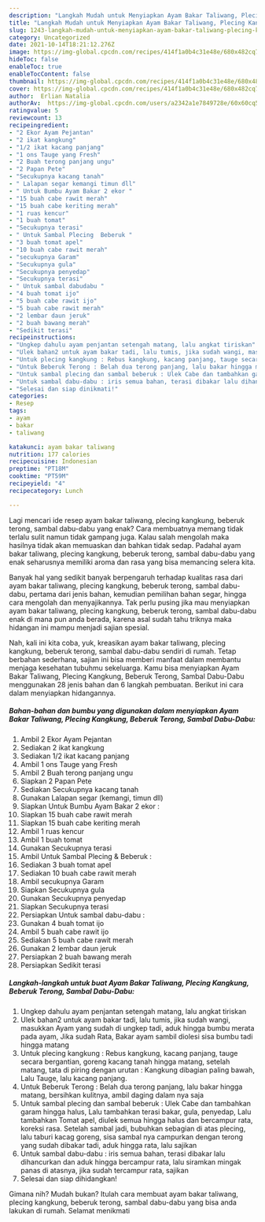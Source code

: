 ```yaml
---
description: "Langkah Mudah untuk Menyiapkan Ayam Bakar Taliwang, Plecing Kangkung, Beberuk Terong, Sambal Dabu-Dabu, Sempurna"
title: "Langkah Mudah untuk Menyiapkan Ayam Bakar Taliwang, Plecing Kangkung, Beberuk Terong, Sambal Dabu-Dabu, Sempurna"
slug: 1243-langkah-mudah-untuk-menyiapkan-ayam-bakar-taliwang-plecing-kangkung-beberuk-terong-sambal-dabu-dabu-sempurna
category: Uncategorized
date: 2021-10-14T18:21:12.276Z
image: https://img-global.cpcdn.com/recipes/414f1a0b4c31e48e/680x482cq70/ayam-bakar-taliwang-plecing-kangkung-beberuk-terong-sambal-dabu-dabu-foto-resep-utama.jpg
hideToc: false
enableToc: true
enableTocContent: false
thumbnail: https://img-global.cpcdn.com/recipes/414f1a0b4c31e48e/680x482cq70/ayam-bakar-taliwang-plecing-kangkung-beberuk-terong-sambal-dabu-dabu-foto-resep-utama.jpg
cover: https://img-global.cpcdn.com/recipes/414f1a0b4c31e48e/680x482cq70/ayam-bakar-taliwang-plecing-kangkung-beberuk-terong-sambal-dabu-dabu-foto-resep-utama.jpg
author:  Erlian Natalia
authorAv:  https://img-global.cpcdn.com/users/a2342a1e7849728e/60x60cq50/avatar.jpg
ratingvalue: 5
reviewcount: 13
recipeingredient:
- "2 Ekor Ayam Pejantan"
- "2 ikat kangkung"
- "1/2 ikat kacang panjang"
- "1 ons Tauge yang Fresh"
- "2 Buah terong panjang ungu"
- "2 Papan Pete"
- "Secukupnya kacang tanah"
- " Lalapan segar kemangi timun dll"
- " Untuk Bumbu Ayam Bakar 2 ekor "
- "15 buah cabe rawit merah"
- "15 buah cabe keriting merah"
- "1 ruas kencur"
- "1 buah tomat"
- "Secukupnya terasi"
- " Untuk Sambal Plecing  Beberuk "
- "3 buah tomat apel"
- "10 buah cabe rawit merah"
- "secukupnya Garam"
- "Secukupnya gula"
- "Secukupnya penyedap"
- "Secukupnya terasi"
- " Untuk sambal dabudabu "
- "4 buah tomat ijo"
- "5 buah cabe rawit ijo"
- "5 buah cabe rawit merah"
- "2 lembar daun jeruk"
- "2 buah bawang merah"
- "Sedikit terasi"
recipeinstructions:
- "Ungkep dahulu ayam penjantan setengah matang, lalu angkat tiriskan"
- "Ulek bahan2 untuk ayam bakar tadi, lalu tumis, jika sudah wangi, masukkan Ayam yang sudah di ungkep tadi, aduk hingga bumbu merata pada ayam, Jika sudah Rata, Bakar ayam sambil diolesi sisa bumbu tadi hingga matang"
- "Untuk plecing kangkung : Rebus kangkung, kacang panjang, tauge secara bergantian, goreng kacang tanah hingga matang, setelah matang, tata di piring dengan urutan : Kangkung dibagian paling bawah, Lalu Tauge, lalu kacang panjang."
- "Untuk Beberuk Terong : Belah dua terong panjang, lalu bakar hingga matang, bersihkan kulitnya, ambil daging dalam nya saja"
- "Untuk sambal plecing dan sambal beberuk : Ulek Cabe dan tambahkan garam hingga halus, Lalu tambahkan terasi bakar, gula, penyedap, Lalu tambahkan Tomat apel, diulek semua hingga halus dan bercampur rata, koreksi rasa. Setelah sambal jadi, bubuhkan sebagian di atas plecing, lalu taburi kacag goreng, sisa sambal nya campurkan dengan terong yang sudah dibakar tadi, aduk hingga rata, lalu sajikan"
- "Untuk sambal dabu-dabu : iris semua bahan, terasi dibakar lalu dihancurkan dan aduk hingga bercampur rata, lalu siramkan mingak panas di atasnya, jika sudah tercampur rata, sajikan"
- "Selesai dan siap dinikmati!"
categories:
- Resep
tags:
- ayam
- bakar
- taliwang

katakunci: ayam bakar taliwang 
nutrition: 177 calories
recipecuisine: Indonesian
preptime: "PT18M"
cooktime: "PT59M"
recipeyield: "4"
recipecategory: Lunch

---
```



Lagi mencari ide resep ayam bakar taliwang, plecing kangkung, beberuk terong, sambal dabu-dabu yang enak? Cara membuatnya memang tidak terlalu sulit namun tidak gampang juga. Kalau salah mengolah maka hasilnya tidak akan memuaskan dan bahkan tidak sedap. Padahal ayam bakar taliwang, plecing kangkung, beberuk terong, sambal dabu-dabu yang enak seharusnya memiliki aroma dan rasa yang bisa memancing selera kita.


Banyak hal yang sedikit banyak berpengaruh terhadap kualitas rasa dari ayam bakar taliwang, plecing kangkung, beberuk terong, sambal dabu-dabu, pertama dari jenis bahan, kemudian pemilihan bahan segar, hingga cara mengolah dan menyajikannya. Tak perlu pusing jika mau menyiapkan ayam bakar taliwang, plecing kangkung, beberuk terong, sambal dabu-dabu enak di mana pun anda berada, karena asal sudah tahu triknya maka hidangan ini mampu menjadi sajian spesial.




Nah, kali ini kita coba, yuk, kreasikan ayam bakar taliwang, plecing kangkung, beberuk terong, sambal dabu-dabu sendiri di rumah. Tetap berbahan sederhana, sajian ini bisa memberi manfaat dalam membantu menjaga kesehatan tubuhmu sekeluarga. Kamu bisa menyiapkan Ayam Bakar Taliwang, Plecing Kangkung, Beberuk Terong, Sambal Dabu-Dabu menggunakan 28 jenis bahan dan 6 langkah pembuatan. Berikut ini cara dalam menyiapkan hidangannya.

<!--inarticleads1-->

##### Bahan-bahan dan bumbu yang digunakan dalam menyiapkan Ayam Bakar Taliwang, Plecing Kangkung, Beberuk Terong, Sambal Dabu-Dabu:

1. Ambil 2 Ekor Ayam Pejantan
1. Sediakan 2 ikat kangkung
1. Sediakan 1/2 ikat kacang panjang
1. Ambil 1 ons Tauge yang Fresh
1. Ambil 2 Buah terong panjang ungu
1. Siapkan 2 Papan Pete
1. Sediakan Secukupnya kacang tanah
1. Gunakan  Lalapan segar (kemangi, timun dll)
1. Siapkan  Untuk Bumbu Ayam Bakar 2 ekor :
1. Siapkan 15 buah cabe rawit merah
1. Siapkan 15 buah cabe keriting merah
1. Ambil 1 ruas kencur
1. Ambil 1 buah tomat
1. Gunakan Secukupnya terasi
1. Ambil  Untuk Sambal Plecing &amp; Beberuk :
1. Sediakan 3 buah tomat apel
1. Sediakan 10 buah cabe rawit merah
1. Ambil secukupnya Garam
1. Siapkan Secukupnya gula
1. Gunakan Secukupnya penyedap
1. Siapkan Secukupnya terasi
1. Persiapkan  Untuk sambal dabu-dabu :
1. Gunakan 4 buah tomat ijo
1. Ambil 5 buah cabe rawit ijo
1. Sediakan 5 buah cabe rawit merah
1. Gunakan 2 lembar daun jeruk
1. Persiapkan 2 buah bawang merah
1. Persiapkan Sedikit terasi




<!--inarticleads2-->

##### Langkah-langkah untuk buat Ayam Bakar Taliwang, Plecing Kangkung, Beberuk Terong, Sambal Dabu-Dabu:

1. Ungkep dahulu ayam penjantan setengah matang, lalu angkat tiriskan
1. Ulek bahan2 untuk ayam bakar tadi, lalu tumis, jika sudah wangi, masukkan Ayam yang sudah di ungkep tadi, aduk hingga bumbu merata pada ayam, Jika sudah Rata, Bakar ayam sambil diolesi sisa bumbu tadi hingga matang
1. Untuk plecing kangkung : Rebus kangkung, kacang panjang, tauge secara bergantian, goreng kacang tanah hingga matang, setelah matang, tata di piring dengan urutan : Kangkung dibagian paling bawah, Lalu Tauge, lalu kacang panjang.
1. Untuk Beberuk Terong : Belah dua terong panjang, lalu bakar hingga matang, bersihkan kulitnya, ambil daging dalam nya saja
1. Untuk sambal plecing dan sambal beberuk : Ulek Cabe dan tambahkan garam hingga halus, Lalu tambahkan terasi bakar, gula, penyedap, Lalu tambahkan Tomat apel, diulek semua hingga halus dan bercampur rata, koreksi rasa. Setelah sambal jadi, bubuhkan sebagian di atas plecing, lalu taburi kacag goreng, sisa sambal nya campurkan dengan terong yang sudah dibakar tadi, aduk hingga rata, lalu sajikan
1. Untuk sambal dabu-dabu : iris semua bahan, terasi dibakar lalu dihancurkan dan aduk hingga bercampur rata, lalu siramkan mingak panas di atasnya, jika sudah tercampur rata, sajikan
1. Selesai dan siap dihidangkan!



Gimana nih? Mudah bukan? Itulah cara membuat ayam bakar taliwang, plecing kangkung, beberuk terong, sambal dabu-dabu yang bisa anda lakukan di rumah. Selamat menikmati
